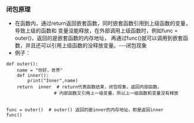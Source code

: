 ### 闭包原理

- 在函数内，通过return返回嵌套函数，同时嵌套函数引用到上级函数的变量，导致上级的函数和
变量没能释放，在外部调用上级函数时，例如func = outer()，返回的是嵌套函数的内存地址，
再通过func()就可以调用到嵌套函数，并且还可以引用上级函数的没释放变量。---闭包现象
- 例子：
```shell script
def outer():
    name = "你好，世界"
    def inner():
        print("Inner",name)
    return  inner  # return代表函数结束，闭包现象，返回内部函数，
                  # 内部函数又引用上一级变量，所以上一级函数和变量没有释放


func = outer()  # outer() 返回的是inner的内存地址，即是返回inner
func()

```
